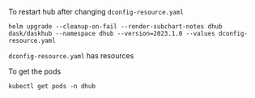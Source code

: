 To restart hub after changing `dconfig-resource.yaml`
```
helm upgrade --cleanup-on-fail --render-subchart-notes dhub dask/daskhub --namespace dhub --version=2023.1.0 --values dconfig-resource.yaml
```

`dconfig-resource.yaml` has resources

To get the pods
```
kubectl get pods -n dhub
```

